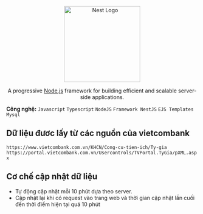 <p align="center">
  <a href="http://nestjs.com/" target="blank"><img src="https://nestjs.com/img/logo-small.svg" width="200" alt="Nest Logo" /></a>
</p>

[circleci-image]: https://img.shields.io/circleci/build/github/nestjs/nest/master?token=abc123def456
[circleci-url]: https://circleci.com/gh/nestjs/nest

  <p align="center">A progressive <a href="http://nodejs.org" target="_blank">Node.js</a> framework for building efficient and scalable server-side applications.</p>
    <p align="center">

**Công nghệ:** `Javascript` `Typescript` `NodeJS` `Framework NestJS` `EJS Templates` `Mysql`

## Dữ liệu đươc lấy từ các nguồn của vietcombank

`https://www.vietcombank.com.vn/KHCN/Cong-cu-tien-ich/Ty-gia`
`https://portal.vietcombank.com.vn/Usercontrols/TVPortal.TyGia/pXML.aspx`

## Cơ chế cập nhật dữ liệu
- Tự động cập nhật mỗi 10 phút dựa theo server.
- Cập nhật lại khi có request vào trang web và thời gian cập nhật lần cuối đến thời điểm hiện tại quá 10 phút


